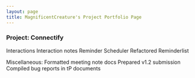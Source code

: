 ```yaml
---
layout: page
title: MagnificentCreature's Project Portfolio Page
---
```


### Project: Connectify

Interactions
Interaction notes
Reminder Scheduler
Refactored Reminderlist


Miscellaneous:
Formatted meeting note docs
Prepared v1.2 submission
Compiled bug reports in tP documents

